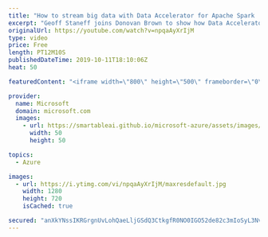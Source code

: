 ```yaml
---
title: "How to stream big data with Data Accelerator for Apache Spark | Azure Friday"
excerpt: "Geoff Staneff joins Donovan Brown to show how Data Accelerator for Apache Spark simplifies everything from onboarding to streaming of big data. It offers a rich, easy-to-use experience for creating, editing, and managing Apache Spark jobs on Azure HDInsight while enabling the full power of the Apache"
originalUrl: https://youtube.com/watch?v=npqaAyXrIjM
type: video
price: Free
length: PT12M10S
publishedDateTime: 2019-10-11T18:10:06Z
heat: 50

featuredContent: "<iframe width=\"800\" height=\"500\" frameborder=\"0\" src=\"https://www.youtube.com/embed/npqaAyXrIjM\" allow=\"accelerometer; autoplay; encrypted-media; gyroscope; picture-in-picture\" allowfullscreen></iframe>"

provider:
  name: Microsoft
  domain: microsoft.com
  images:
    - url: https://smartableai.github.io/microsoft-azure/assets/images/organizations/microsoft.com-50x50.jpg
      width: 50
      height: 50

topics:
  - Azure

images:
  - url: https://i.ytimg.com/vi/npqaAyXrIjM/maxresdefault.jpg
    width: 1280
    height: 720
    isCached: true

secured: "anXkYNssIKRGrgnUvLohQaeLljGSdQ3CtkgfR0NO0IGO52de82c3mIoSyL3NvQ/HuyyaBVothlm4ODdowq3mbVsoFmdSZu8YGGwq3wZwQHi1hbmwne/pOUz6ky19lTiy+/vuqD1DWs4p6EdSoU7Kbe+kJIraHh5V4Z9qevW1dqr/pLl78Z1QvRU29hcR9S297Ek0WdmwwXkDGwTNhgm9ZENNAwWUUKi0+u/B2m2ADoUKDFmh6C0zQiCxhYQcq35k6Xs/K5F7RFw+bh9LZH25UzFfUbpAdS+3/lIe/4K2nALuWVn3nScgXSFgJxAP2kjbH+ha4xQoI+P+paXRbfBv+cstlXxiuEJXdEyX72ySyJdk0mi2ov/KUpwe7LaI8v6EdnlB255dO7/kv0zpQiU5Ph1MoAwzA/xyBnLaEvhMzFs=;EXMQQm8sS2kOityGjTJ32A=="
---
```


